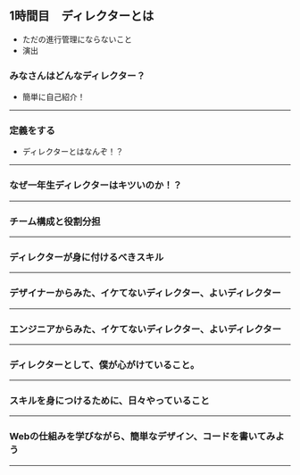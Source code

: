 ## 1時間目　ディレクターとは

- ただの進行管理にならないこと
- 演出


### みなさんはどんなディレクター？

- 簡単に自己紹介！

---

### 定義をする
- ディレクターとはなんぞ！？


---

### なぜ一年生ディレクターはキツいのか！？

---

### チーム構成と役割分担


---

### ディレクターが身に付けるべきスキル

---

### デザイナーからみた、イケてないディレクター、よいディレクター

---

### エンジニアからみた、イケてないディレクター、よいディレクター

---

### ディレクターとして、僕が心がけていること。

---

### スキルを身につけるために、日々やっていること

---

### Webの仕組みを学びながら、簡単なデザイン、コードを書いてみよう


---
